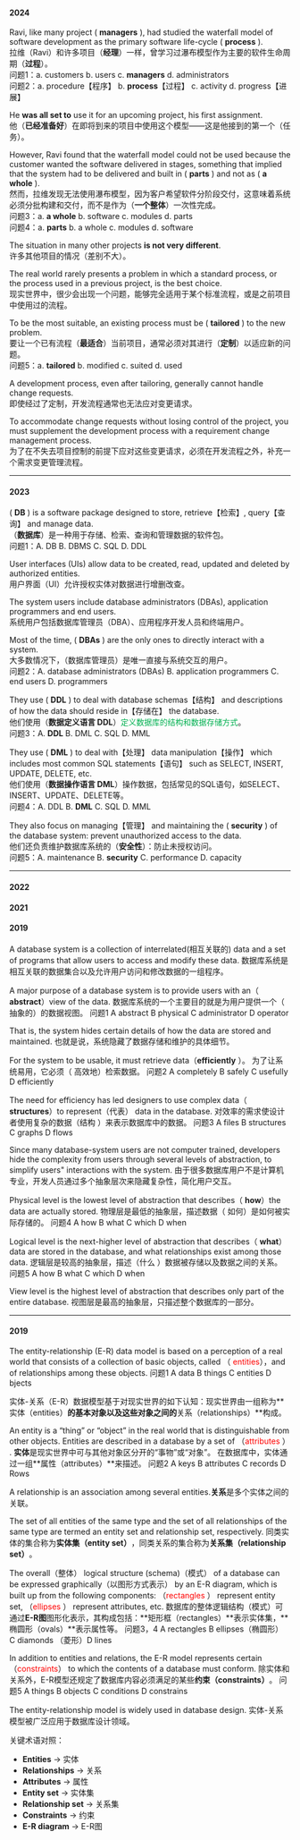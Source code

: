 #### **2024**
Ravi, like many project ( **managers** ), had studied the waterfall model of software development as the primary software life-cycle ( **process** ).  
拉维（Ravi）和许多项目（**经理**）一样，曾学习过瀑布模型作为主要的软件生命周期（**过程**）。  
问题1：a. customers b. users c. **managers** d. administrators  
问题2：a. procedure【程序】 b. **process**【过程】 c. activity d. progress【进展】

He **was all set to** use it for an upcoming project, his first assignment.  
他（**已经准备好**）在即将到来的项目中使用这个模型——这是他接到的第一个（任务）。

However, Ravi found that the waterfall model could not be used because the customer wanted the software delivered in stages, something that implied that the system had to be delivered and built in ( **parts** ) and not as ( **a whole** ).  
然而，拉维发现无法使用瀑布模型，因为客户希望软件分阶段交付，这意味着系统必须分批构建和交付，而不是作为（**一个整体**）一次性完成。  
问题3：a. **a whole** b. software c. modules d. parts  
问题4：a. **parts** b. a whole c. modules d. software

The situation in many other projects **is not very different**.  
许多其他项目的情况（差别不大）。

The real world rarely presents a problem in which a standard process, or the process used in a previous project, is the best choice.  
现实世界中，很少会出现一个问题，能够完全适用于某个标准流程，或是之前项目中使用过的流程。

To be the most suitable, an existing process must be ( **tailored** ) to the new problem.  
要让一个已有流程（**最适合**）当前项目，通常必须对其进行（**定制**）以适应新的问题。  
问题5：a. **tailored** b. modified c. suited d. used

A development process, even after tailoring, generally cannot handle change requests.  
即使经过了定制，开发流程通常也无法应对变更请求。

To accommodate change requests without losing control of the project, you must supplement the development process with a requirement change management process.  
为了在不失去项目控制的前提下应对这些变更请求，必须在开发流程之外，补充一个需求变更管理流程。

---
#### **2023**​
( **DB** ) is a software package designed to store, retrieve【检索】, query【查询】 and manage data.  
（**数据库**）是一种用于存储、检索、查询和管理数据的软件包。  
问题1：A. DB B. DBMS C. SQL D. DDL

User interfaces (UIs) allow data to be created, read, updated and deleted by authorized entities.  
用户界面（UI）允许授权实体对数据进行增删改查。

The system users include database administrators (DBAs), application programmers and end users.  
系统用户包括数据库管理员（DBA）、应用程序开发人员和终端用户。

Most of the time, ( **DBAs** ) are the only ones to directly interact with a system.  
大多数情况下，（数据库管理员）是唯一直接与系统交互的用户。  
问题2：A. database administrators (DBAs) B. application programmers C. end users D. programmers

They use ( **DDL** ) to deal with database schemas【结构】 and descriptions of how the data should reside in【存储在】 the database.  
他们使用（**数据定义语言 DDL**）<font color="#00b050">定义数据库的结构和数据存储方式</font>。  
问题3：A. **DDL** B. DML C. SQL D. MML

They use ( **DML** ) to deal with【处理】 data manipulation【操作】 which includes most common SQL statements【语句】 such as SELECT, INSERT, UPDATE, DELETE, etc.  
他们使用（**数据操作语言 DML**）操作数据，包括常见的SQL语句，如SELECT、INSERT、UPDATE、DELETE等。  
问题4：A. DDL B. **DML** C. SQL D. MML

They also focus on managing【管理】 and maintaining the ( **security** ) of the database system: prevent unauthorized access to the data.  
他们还负责维护数据库系统的（**安全性**）：防止未授权访问。  
问题5：A. maintenance B. **security** C. performance D. capacity

----
#### **2022**
#### **2021**
#### **2019**
A database system is a collection of interrelated(相互关联的) data and a set of programs that allow users to access and modify these data.
数据库系统是相互关联的数据集合以及允许用户访问和修改数据的一组程序。

A major purpose of a database system is to provide users with an（ **abstract**）view of the data. 
数据库系统的一个主要目的就是为用户提供一个（ 抽象的）的数据视图。
问题1  A  abstract      B  physical      C  administrator      D  operator

That is, the system hides certain details of how the data are stored and maintained. 
也就是说，系统隐藏了数据存储和维护的具体细节。

For the system to be usable, it must retrieve data（**efficiently** ）。 
为了让系统易用，它必须（ 高效地）检索数据。
问题2  A  completely      B  safely      C  usefully      D  efficiently

The need for efficiency has led designers to use complex data（ **structures**）to represent（代表） data in the database. 
对效率的需求使设计者使用复杂的数据（结构 ）来表示数据库中的数据。
问题3  A  files      B  structures      C  graphs      D  flows

Since many database-system users are not computer trained, developers hide the complexity from users through several levels of abstraction, to simplify users" interactions with the system. 
由于很多数据库用户不是计算机专业，开发人员通过多个抽象层次来隐藏复杂性，简化用户交互。

Physical level is the lowest level of abstraction that describes（ **how**）the data are actually stored. 
物理层是最低的抽象层，描述数据（ 如何）是如何被实际存储的。
问题4  A  how      B  what      C  which      D  when

Logical level is the next-higher level of abstraction that describes（ **what**）data are stored in the database, and what relationships exist among those data. 
逻辑层是较高的抽象层，描述（什么 ）数据被存储以及数据之间的关系。
问题5  A  how      B  what      C  which      D  when

View level is the highest level of abstraction that describes only part of the entire database.
视图层是最高的抽象层，只描述整个数据库的一部分。

---
#### **2019**
The entity-relationship (E-R) data model is based on a perception of a real world that consists of a collection of basic objects, called （ <font color="#ff0000">entities</font>），and of relationships among these objects. 
问题1
A  data      B things    C entities      D  bjects

实体-关系（E-R）数据模型基于对现实世界的如下认知：现实世界由一组称为**实体（entities）​**的基本对象以及这些对象之间的**关系（relationships）​**构成。

An entity is a “thing” or “object” in the real world that is distinguishable from other objects. Entities are described in a database by a set of （<font color="#ff0000">attributes</font> ） . 
**实体**是现实世界中可与其他对象区分开的“事物”或“对象”。
在数据库中，实体通过一组**属性（attributes）​**来描述。
问题2
A  keys      B  attributes      C  records      D  Rows

A relationship is an association among  several entities. 
​**关系**是多个实体之间的关联。

The set of all entities of the same type and the set of all relationships of the same type are termed an entity set and relationship set, respectively. 
同类实体的集合称为**实体集（entity set）​**，同类关系的集合称为**关系集（relationship set）​**。

The overall（整体） logical structure (schema)（模式） of a database can be expressed graphically（以图形方式表示） by an E-R diagram, which is built up from the following components: （<font color="#ff0000">rectangles</font> ） represent entity set, （<font color="#ff0000">ellipses</font> ） represent attributes, etc. 
数据库的整体逻辑结构（模式）可通过**E-R图**图形化表示，其构成包括：​**矩形框（rectangles）​**表示实体集，​**椭圆形（ovals）​**表示属性等。
问题3，4
A  rectangles      B  ellipses（椭圆形）     C  diamonds      （菱形）D  lines

In addition to entities and relations, the E-R model represents certain（<font color="#ff0000">constraints</font>） to which the contents of a database must conform. 
除实体和关系外，E-R模型还规定了数据库内容必须满足的某些**约束（constraints）​**。
问题5
A  things      B  objects      C  conditions      D  constrains

The entity-relationship model is widely used in database design.
实体-关系模型被广泛应用于数据库设计领域。

关键术语对照：
- ​**Entities**​ → 实体
- ​**Relationships**​ → 关系
- ​**Attributes**​ → 属性
- ​**Entity set**​ → 实体集
- ​**Relationship set**​ → 关系集
- ​**Constraints**​ → 约束
- ​**E-R diagram**​ → E-R图